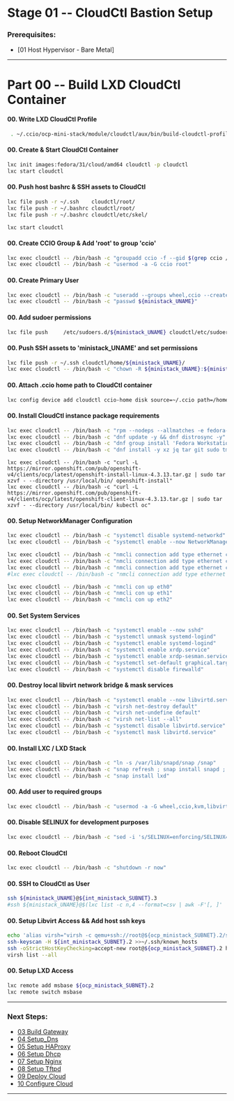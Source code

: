 # Stage 01 -- CloudCtl Bastion Setup

### Prerequisites:
  + [01 Host Hypervisor				- Bare Metal]
    
--------------------------------------------------------------------------------
# Part 00 -- Build LXD CloudCtl Container
#### 00\. Write LXD CloudCtl Profile
```sh
 . ~/.ccio/ocp-mini-stack/module/cloudctl/aux/bin/build-cloudctl-profile
```
#### 00\. Create & Start CloudCtl Container
```sh
lxc init images:fedora/31/cloud/amd64 cloudctl -p cloudctl
lxc start cloudctl
```
#### 00\. Push host bashrc & SSH assets to CloudCtl
```sh
lxc file push -r ~/.ssh    cloudctl/root/
lxc file push -r ~/.bashrc cloudctl/root/
lxc file push -r ~/.bashrc cloudctl/etc/skel/
```
```sh
lxc start cloudctl
```
#### 00\. Create CCIO Group & Add 'root' to group 'ccio'
```sh
lxc exec cloudctl -- /bin/bash -c "groupadd ccio -f --gid $(grep ccio /etc/group | cut -d ':' -f 3)"
lxc exec cloudctl -- /bin/bash -c "usermod -a -G ccio root"
```
#### 00\. Create Primary User
```sh
lxc exec cloudctl -- /bin/bash -c "useradd --groups wheel,ccio --create-home ${ministack_UNAME}"
lxc exec cloudctl -- /bin/bash -c "passwd ${ministack_UNAME}"
```
#### 00\. Add sudoer permissions
```sh
lxc file push     /etc/sudoers.d/${ministack_UNAME} cloudctl/etc/sudoers.d/${ministack_UNAME}
```
#### 00\. Push SSH assets to 'ministack_UNAME' and set permissions
```sh
lxc file push -r ~/.ssh cloudctl/home/${ministack_UNAME}/
lxc exec cloudctl -- /bin/bash -c "chown -R ${ministack_UNAME}:${ministack_UNAME} /home/${ministack_UNAME}/.ssh && rm -rf /home/${ministack_UNAME}/.cache"
```
#### 00\. Attach .ccio home path to CloudCtl container
```sh
lxc config device add cloudctl ccio-home disk source=~/.ccio path=/home/${ministack_UNAME}/.ccio
```
#### 00\. Install CloudCtl instance package requirements
```sh
lxc exec cloudctl -- /bin/bash -c "rpm --nodeps --allmatches -e fedora-release-container"
lxc exec cloudctl -- /bin/bash -c "dnf update -y && dnf distrosync -y"
lxc exec cloudctl -- /bin/bash -c "dnf group install 'Fedora Workstation' --excludepkg xorg-x11-drv-omap --excludepkg totem-nautilus --excludepkg xorg-x11-drv-armsoc --excludepkg powerpc-utils --excludepkg lsvpd --excludepkg fedora-release-container -y --allowerasing"
lxc exec cloudctl -- /bin/bash -c "dnf install -y xz jq tar git sudo tmux htop snapd p7zip iperf3 podman skopeo glances buildah hostname neofetch net-tools squashfuse vim-enhanced openssh-server libvirt-client NetworkManager* xrdp xorgxrdp xrdp-devel virt-viewer virt-manager xrdp-selinux libvirt-client gnome-tweaks virt-install syslinux lynx tftp"
```
```
lxc exec cloudctl -- /bin/bash -c "curl -L https://mirror.openshift.com/pub/openshift-v4/clients/ocp/latest/openshift-install-linux-4.3.13.tar.gz | sudo tar xzvf - --directory /usr/local/bin/ openshift-install"
lxc exec cloudctl -- /bin/bash -c "curl -L https://mirror.openshift.com/pub/openshift-v4/clients/ocp/latest/openshift-client-linux-4.3.13.tar.gz | sudo tar xzvf - --directory /usr/local/bin/ kubectl oc"
```
#### 00\. Setup NetworkManager Configuration
```sh
lxc exec cloudctl -- /bin/bash -c "systemctl disable systemd-networkd"
lxc exec cloudctl -- /bin/bash -c "systemctl enable --now NetworkManager"

lxc exec cloudctl -- /bin/bash -c "nmcli connection add type ethernet con-name eth0 ifname eth0 ipv4.method auto ipv4.dns '8.8.8.8 8.8.4.4' connection.autoconnect yes"
lxc exec cloudctl -- /bin/bash -c "nmcli connection add type ethernet con-name eth1 ifname eth1 ip4 ${int_ministack_SUBNET}.3/24 connection.autoconnect yes"
lxc exec cloudctl -- /bin/bash -c "nmcli connection add type ethernet con-name eth2 ifname eth2 ip4 ${ocp_ministack_SUBNET}.3/16 connection.autoconnect yes"
#lxc exec cloudctl -- /bin/bash -c "nmcli connection add type ethernet con-name eth2 ifname eth2 ip4 ${ocp_ministack_SUBNET}.3/16 ipv4.dns '172.10.0.1' connection.autoconnect yes"

lxc exec cloudctl -- /bin/bash -c "nmcli con up eth0"
lxc exec cloudctl -- /bin/bash -c "nmcli con up eth1"
lxc exec cloudctl -- /bin/bash -c "nmcli con up eth2"
```
#### 00\. Set System Services
```sh
lxc exec cloudctl -- /bin/bash -c "systemctl enable --now sshd"
lxc exec cloudctl -- /bin/bash -c "systemctl unmask systemd-logind"
lxc exec cloudctl -- /bin/bash -c "systemctl enable systemd-logind"
lxc exec cloudctl -- /bin/bash -c "systemctl enable xrdp.service"
lxc exec cloudctl -- /bin/bash -c "systemctl enable xrdp-sesman.service"
lxc exec cloudctl -- /bin/bash -c "systemctl set-default graphical.target"
lxc exec cloudctl -- /bin/bash -c "systemctl disable firewalld"
```
#### 00\. Destroy local libvirt network bridge & mask services
```sh
lxc exec cloudctl -- /bin/bash -c "systemctl enable --now libvirtd.service"
lxc exec cloudctl -- /bin/bash -c "virsh net-destroy default"
lxc exec cloudctl -- /bin/bash -c "virsh net-undefine default"
lxc exec cloudctl -- /bin/bash -c "virsh net-list --all"
lxc exec cloudctl -- /bin/bash -c "systemctl disable libvirtd.service"
lxc exec cloudctl -- /bin/bash -c "systemctl mask libvirtd.service"
```
#### 00\. Install LXC / LXD Stack
```sh
lxc exec cloudctl -- /bin/bash -c "ln -s /var/lib/snapd/snap /snap"
lxc exec cloudctl -- /bin/bash -c "snap refresh ; snap install snapd ; sleep 2 ; snap install snapd"
lxc exec cloudctl -- /bin/bash -c "snap install lxd"
```
#### 00\. Add user to required groups
```sh
lxc exec cloudctl -- /bin/bash -c "usermod -a -G wheel,ccio,kvm,libvirt,lxd ${ministack_UNAME}"
```
#### 00\. Disable SELINUX for development purposes
```sh
lxc exec cloudctl -- /bin/bash -c "sed -i 's/SELINUX=enforcing/SELINUX=permissive/g' /etc/selinux/config"
```
#### 00\. Reboot CloudCtl
```sh
lxc exec cloudctl -- /bin/bash -c "shutdown -r now"
```
#### 00\. SSH to CloudCtl as User
```sh
ssh ${ministack_UNAME}@${int_ministack_SUBNET}.3
#ssh ${ministack_UNAME}@$(lxc list -c n,4 --format=csv | awk -F'[, ]' '/eth0/{print $1}')
```
#### 00\. Setup Libvirt Access && Add host ssh keys
```sh
echo 'alias virsh="virsh -c qemu+ssh://root@${ocp_ministack_SUBNET}.2/system"' >>.bashrc && source ~/.bashrc
ssh-keyscan -H ${int_ministack_SUBNET}.2 >>~/.ssh/known_hosts
ssh -oStrictHostKeyChecking=accept-new root@${ocp_ministack_SUBNET}.2 hostname
virsh list --all
```
#### 00\. Setup LXD Access
```sh
lxc remote add msbase ${ocp_ministack_SUBNET}.2
lxc remote switch msbase
```
---------------------------------------------------------------------------------
    
### Next Steps:
  + [03 Build Gateway]
  + [04 Setup_Dns]
  + [05 Setup HAProxy]
  + [06 Setup Dhcp]
  + [07 Setup Nginx]
  + [08 Setup Tftpd]
  + [09 Deploy Cloud]
  + [10 Configure Cloud]
--------------------------------------------------------------------------------
[00 Introduction]:/00_Introduction.md
<!-- Markdown link & img dfn's -->
[Ansible Automation]:/ansible/README.md
[00 Introduction]:/00_Introduction.md
[01 Build Host]:/01_Build_Host.md
[02 Build Bastion]:/02_Build_Bastion.md
[03 Build Gateway]:/03_Build_Gateway.md
[04 Setup_Dns]:/04_Setup_DNS.md
[05 Setup HAProxy]:/05_Setup_HAProxy.md
[06 Setup Dhcp]:/06_Setup_DHCP.md
[07 Setup Nginx]:/07_Setup_Nginx.md
[08 Setup Tftpd]:/08_Setup_Tftpd.md
[09 Deploy Cloud]:/09_Deploy_Cloud.md
[10 Configure Cloud]:/10_Configure_Cloud.md
